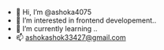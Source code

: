 - 👋 Hi, I’m @ashoka4075
- 👀 I’m interested in frontend developement..
- 🌱 I’m currently learning ..
- 📫 ashokashok33427@gmail.com


<!---
ashoka4075/ashoka4075 is a ✨ special ✨ repository because its `README.md` (this file) appears on your GitHub profile.
You can click the Preview link to take a look at your changes.
--->
